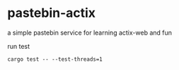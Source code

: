 # pastebin-actix

a simple pastebin service for learning actix-web and fun

run test

```
cargo test -- --test-threads=1
```
